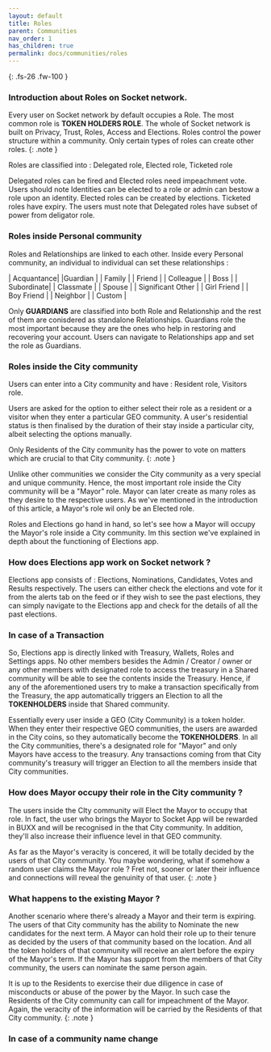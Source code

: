 ```yaml
---
layout: default
title: Roles
parent: Communities
nav_order: 1
has_children: true
permalink: docs/communities/roles
---
```


{: .fs-26 .fw-100 }
### Introduction about Roles on Socket network. 

Every user on Socket network by default occupies a Role. The most common role is **TOKEN HOLDERS ROLE**. The whole of Socket network is built on Privacy, Trust, Roles, Access and Elections. Roles control the power structure within a community. Only certain types of roles can create other roles. 
{: .note }

Roles are classified into : Delegated role, Elected role, Ticketed role

Delegated roles can be fired and Elected roles need impeachment vote. Users should note Identities can be elected to a role or admin can bestow a role upon an identity. Elected roles can be created by elections. Ticketed roles have expiry. The users must note that Delegated roles have subset of power from deligator role.

### Roles inside Personal community 

Roles and Relationships are linked to each other. Inside every Personal community, an individual to individual can set these relationships : 
           
| Acquantance|
|Guardian    |
| Family     |
| Friend     |
| Colleague  |
| Boss       |
| Subordinate|
| Classmate  |
| Spouse     |
| Significant Other |
| Girl Friend |
| Boy Friend |
| Neighbor   |
| Custom     |

Only **GUARDIANS** are classified into both Role and Relationship and the rest of them are conisdered as standalone Relationships. Guardians role the most important because they are the ones who help in restoring and recovering your account. Users can navigate to Relationships app and set the role as Guardians.

### Roles inside the City community

Users can enter into a City community and have : Resident role, Visitors role. 

Users are asked for the option to either select their role as a resident or a visitor when they enter a particular GEO community. A user's residential status is then finalised by the duration of their stay inside a particular city, albeit selecting the options manually.  

Only Residents of the City community has the power to vote on matters which are crucial to that City community. 
{: .note }

Unlike other communities we consider the City community as a very special and unique community. Hence, the most important role inside the City community will be a "Mayor" role. Mayor can later create as many roles as they desire to the respective users. As we've mentioned in the introduction of this article, a Mayor's role wil only be an Elected role.  

Roles and Elections go hand in hand, so let's see how a Mayor will occupy the Mayor's role inside a City community. Im this section we've explained in depth about the functioning of Elections app. 

### How does Elections app work on Socket network ? 

Elections app consists of : Elections, Nominations, Candidates, Votes and Results respectively. The users can either check the elections and vote for it from the alerts tab on the feed or if they wish to see the past elections, they can simply navigate to the Elections app and check for the details of all the past elections.  


### In case of a Transaction 

So, Elections app is directly linked with Treasury, Wallets, Roles and Settings apps. No other members besides the Admin / Creator / owner or any other members with designated role to access the treasury in a Shared community will be able to see the contents inside the Treasury. Hence, if any of the aforementioned users try to make a transaction specifically from the Treasury, the app automatically triggers an Election to all the **TOKENHOLDERS** inside that Shared community.  

Essentially every user inside a GEO (City Community) is a token holder. When they enter their respective GEO communities, the users are awarded in the City coins, so they automatically become the **TOKENHOLDERS**. In all the City communities, there's a designated role for "Mayor" and only Mayors have access to the treasury. Any transactions coming from that City community's treasury will trigger an Election to all the members inside that City communities. 

### How does Mayor occupy their role in the City community ?

The users inside the CIty community will Elect the Mayor to occupy that role. In fact, the user who brings the Mayor to Socket App will be rewarded in BUXX and will be recognised in the that City community. In addition, they'll also increase their influence level in that GEO community.

As far as the Mayor's veracity is concered, it will be totally decided by the users of that City community. You maybe wondering, what if somehow a random user claims the Mayor role ? Fret not, sooner or later their influence and connections will reveal the genuinity of that user. 
{: .note }


### What happens to the existing Mayor ? 

Another scenario where there's already a Mayor and their term is expiring. The users of that City community has the ability to Nominate the new candidates for the next term. A Mayor can hold their role up to their tenure as decided by the users of that community based on the location. And all the token holders of that community will receive an alert before the expiry of the Mayor's term. If the Mayor has support from the members of that City community, the users can nominate the same person again.  

It is up to the Residents to exercise their due diligence in case of misconducts or abuse of the power by the Mayor. In such case the Residents of the City community can call for impeachment of the Mayor. Again, the veracity of the information will be carried by the Residents of that City community.
{: .note }


### In case of a community name change 















